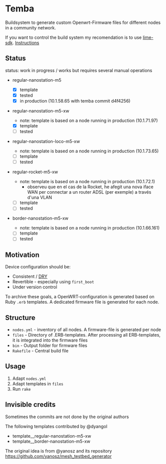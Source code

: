 # Temba

Buildsystem to generate custom Openwrt-Firmware files for different nodes in a community network.

If you want to control the build system my recomendation is to use [lime-sdk](https://github.com/libremesh/lime-sdk). [Instructions](https://github.com/guifi-exo/wiki/blob/master/howto/lime-sdk.md)

## Status

status: work in progress / works but requires several manual operations

- regular-nanostation-m5

    - [x] template
    - [x] tested
    - [x] in production (10.1.58.65 with temba commit d4f4256)

- regular-nanostation-m5-xw

    - note: template is based on a node running in production (10.1.71.97)
    - [x] template
    - [ ] tested

- regular-nanostation-loco-m5-xw

    - note: template is based on a node running in production (10.1.73.65)
    - [ ] template
    - [ ] tested

- regular-rocket-m5-xw

    - note: template is based on a node running in production (10.1.72.1)
        - observeu que en el cas de la Rocket, he afegit una nova iface WAN per connectar a un router ADSL (per exemple) a través d'una VLAN
    - [ ] template
    - [ ] tested

- border-nanostation-m5-xw

    - note: template is based on a node running in production (10.1.66.161)
    - [ ] template
    - [ ] tested

## Motivation

Device configuration should be:

* Consistent / [DRY](https://en.wikipedia.org/wiki/Don%27t_repeat_yourself)
* Revertible - especially using `first_boot`
* Under version control

To archive these goals, a OpenWRT-configuration is generated based on Ruby `.erb` templates. A dedicated firmware file is generated for each node.

## Structure

* `nodes.yml` - inventory of all nodes. A firmware-file is generated per node
* `files` - Directory of .ERB-templates. After processing all ERB-templates, it is integrated into the firmware files
* `bin` - Output folder for firmware files
* `Rakefile` - Central build file

## Usage

1. Adapt `nodes.yml`
2. Adapt templates in `files`
3. Run `rake`

## Invisible credits

Sometimes the commits are not done by the original authors

The following templates contributed by @dyangol

- template__regular-nanostation-m5-xw
- template__border-nanostation-m5-xw

The original idea is from @yanosz and its repository https://github.com/yanosz/mesh_testbed_generator

